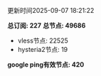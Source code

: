 更新时间2025-09-07 18:21:22

**总订阅: 227**
**总节点: 49686**
- vless节点: 22525
- hysteria2节点: 19

**google ping有效节点: 420**
